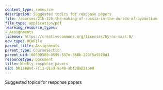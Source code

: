 ```yaml
---
content_type: resource
description: Suggested topics for response papers
file: /courses/21h-326-the-making-of-russia-in-the-worlds-of-byzantium-mongolia-and-europe-spring-1998/bb1ae8ad7f1301ad9e40abf30ab31bed_asgmt2.pdf
file_type: application/pdf
learning_resource_types:
- Assignments
license: https://creativecommons.org/licenses/by-nc-sa/4.0/
ocw_type: OCWFile
parent_title: Assignments
parent_type: CourseSection
parent_uid: 60599589-0599-537e-368b-223f5a9320d1
resourcetype: Document
title: Weekly response papers
uid: bb1ae8ad-7f13-01ad-9e40-abf30ab31bed
---
```

Suggested topics for response papers